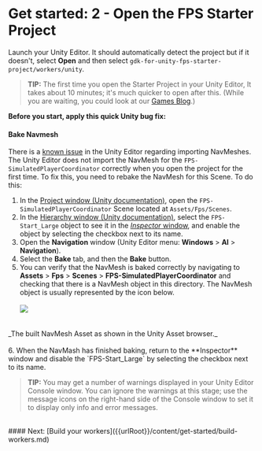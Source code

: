 # Get started: 2 - Open the FPS Starter Project

Launch your Unity Editor. It should automatically detect the project but if it doesn't, select **Open** and then select `gdk-for-unity-fps-starter-project/workers/unity`.

>**TIP:** The first time you open the Starter Project in your Unity Editor, It takes about 10 minutes; it's much quicker to open after this. (While you are waiting, you could look at our [Games Blog](https://improbable.io/games/blog).)

**Before you start, apply this quick Unity bug fix:**

#### Bake Navmesh
There is a [known issue]({{urlRoot}}/known-issues) in the Unity Editor regarding importing NavMeshes. The Unity Editor does not import the NavMesh for the `FPS-SimulatedPlayerCoordinator` correctly when you open the project for the first time. To fix this, you need to rebake the NavMesh for this Scene. To do this:

1. In the [Project window (Unity documentation)](https://docs.unity3d.com/Manual/ProjectView.html), open the `FPS-SimulatedPlayerCoordinator` Scene located at `Assets/Fps/Scenes`.
2. In the [Hierarchy window (Unity documentation)](https://docs.unity3d.com/Manual/Hierarchy.html), select the `FPS-Start_Large` object to see it in the [*Inspector* window](https://docs.unity3d.com/Manual/UsingTheInspector.html), and enable the object by selecting the checkbox next to its name.
3. Open the **Navigation** window (Unity Editor menu: **Windows** > **AI** > **Navigation**).
4. Select the **Bake** tab, and then the **Bake** button.
5. You can verify that the NavMesh is baked correctly by navigating to **Assets** > **Fps** > **Scenes** > **FPS-SimulatedPlayerCoordinator** and checking that there is a NavMesh object in this directory. The NavMesh object is usually represented by the icon below. 
<br/><br/>
![]({{assetRoot}}assets/navmesh-fixed.png)
<br/>
_The built NavMesh Asset as shown in the Unity Asset browser._
<br/><br/>
6. When the NavMash has finished baking, return to the **Inspector** window and disable the `FPS-Start_Large` by selecting the checkbox next to its name. 

> **TIP:** You may get a number of warnings displayed in your Unity Editor Console window. You can ignore the warnings at this stage; use the message icons on the right-hand side of the Console window to set it to display only info and error messages.


<br/>
#### Next: [Build your workers]({{urlRoot}}/content/get-started/build-workers.md)

